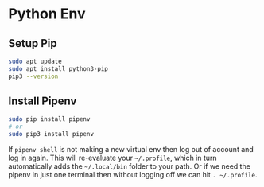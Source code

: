 # Python Env

## Setup Pip

```bash
sudo apt update
sudo apt install python3-pip
pip3 --version
```

## Install Pipenv

```bash
sudo pip install pipenv
# or
sudo pip3 install pipenv
```

If `pipenv shell` is not making a new virtual env then log out of account and log in again. This will re-evaluate your `~/.profile`, which in turn automatically adds the `~/.local/bin` folder to your path. Or if we need the pipenv in just one terminal then without logging off we can hit `. ~/.profile`.
